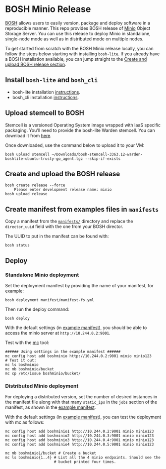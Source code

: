 # BOSH Minio Release

[BOSH](http://bosh.io/) allows users to easily version, package and deploy software in a reproducible manner. This repo provides BOSH release of [Minio](https://github.com/minio/minio) Object Storage Server. You can use this release to deploy Minio in standalone, single-node mode as well as in distributed mode on multiple nodes.

To get started from scratch with the BOSH Minio release locally, you can follow the steps below starting with installing `bosh-lite`. If you already have a BOSH installation available, you can jump straight to the [Create and upload BOSH release section](#create).

## Install `bosh-lite` and `bosh_cli`

- bosh-lite installation [instructions](https://github.com/cloudfoundry/bosh-lite/blob/master/README.md). 
- bosh_cli installation [instructions](http://bosh.io/docs/bosh-cli.html).

## Upload stemcell to BOSH

Stemcell is a versioned Operating System image wrapped with IaaS specific packaging. You'll need to provide the bosh-lite Warden stemcell. You can download it from 
[here](https://s3.amazonaws.com/bosh-core-stemcells/warden/bosh-stemcell-3363.12-warden-boshlite-ubuntu-trusty-go_agent.tgz).

Once downloaded, use the command below to upload it to your VM:

``` shell
bosh upload stemcell ~/Downloads/bosh-stemcell-3363.12-warden-boshlite-ubuntu-trusty-go_agent.tgz --skip-if-exists
```
<a name="create"></a>
## Create and upload the BOSH release

``` shell
bosh create release --force
    Please enter development release name: minio
bosh upload release
```

## Create manifest from examples files in `manifests`

Copy a manifest from the [`manifests/`](https://github.com/minio/minio-boshrelease/tree/master/manifests) directory and replace the
`director_uuid` field with the one from your BOSH director.

The UUID to put in the manifest can be found with:

``` shell
bosh status
```

## Deploy

### Standalone Minio deployment

Set the deployment manifest by providing the name of your manifest, for example:

``` shell
bosh deployment manifest/manifest-fs.yml
```

Then run the deploy command:

``` shell
bosh deploy
```

With the default settings (in [example manifest](https://github.com/minio/minio-boshrelease/blob/master/manifests/manifest-fs.yml)), you should be able to access the minio server at `http://10.244.0.2:9001`. 

Test with the [mc](https://github.com/minio/mc) tool:

``` shell
###### Using settings in the example manifest ######
mc config host add boshminio http://10.244.0.2:9001 minio minio123
# Test it out:
mc ls boshminio
mc mb boshminio/bucket
mc cp /etc/issue boshminio/bucket/
```

### Distributed Minio deployment

For deploying a distributed version, set the number of desired instances in the manifest file along with that many `static_ips` in
the `jobs` section of the manifest, as shown in the [example manifest](https://github.com/minio/minio-boshrelease/blob/master/manifests/manifest-dist-4node.yml).

With the default settings (in [example manifest](https://github.com/minio/minio-boshrelease/blob/master/manifests/manifest-dist-4node.yml)), you can test the deployment with mc as follows:

``` shell
mc config host add boshminio1 http://10.244.0.2:9001 minio minio123
mc config host add boshminio2 http://10.244.0.3:9001 minio minio123
mc config host add boshminio3 http://10.244.0.4:9001 minio minio123
mc config host add boshminio4 http://10.244.0.5:9001 minio minio123

mc mb boshminio1/bucket # Create a bucket
mc ls boshminio{1..4} # List all the 4 minio endpoints. Should see the
                      # bucket printed four times.
```
